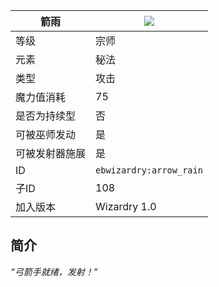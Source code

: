 | 箭雨 |![](https://github.com/Electroblob77/Wizardry/blob/1.12.2/src/main/resources/assets/ebwizardry/textures/spells/arrow_rain.png)|
|---|---|
| 等级 | 宗师 |
| 元素 | 秘法 |
| 类型 | 攻击 |
| 魔力值消耗 | 75 |
| 是否为持续型 | 否 |
| 可被巫师发动 | 是 |
| 可被发射器施展 | 是 |
| ID | `ebwizardry:arrow_rain` |
| 子ID | 108 |
| 加入版本 | Wizardry 1.0 |
## 简介
_“弓箭手就绪，发射！”_
